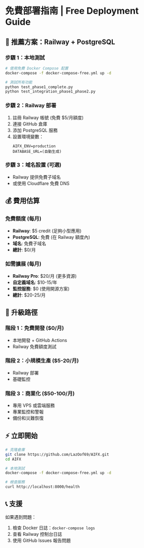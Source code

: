 # 免費部署指南 | Free Deployment Guide

## 🎯 推薦方案：Railway + PostgreSQL

### 步驟 1：本地測試
```bash
# 使用免費 Docker Compose 配置
docker-compose -f docker-compose-free.yml up -d

# 測試所有功能
python test_phase1_complete.py
python test_integration_phase1_phase2.py
```

### 步驟 2：Railway 部署
1. 註冊 Railway 帳號 (免費 $5/月額度)
2. 連接 GitHub 倉庫
3. 添加 PostgreSQL 服務
4. 設置環境變數：
   ```
   AIFX_ENV=production
   DATABASE_URL=(自動生成)
   ```

### 步驟 3：域名設置 (可選)
- Railway 提供免費子域名
- 或使用 Cloudflare 免費 DNS

## 💰 費用估算

### 免費額度 (每月)
- **Railway**: $5 credit (足夠小型應用)
- **PostgreSQL**: 免費 (在 Railway 額度內)
- **域名**: 免費子域名
- **總計**: $0/月

### 如需擴展 (每月)
- **Railway Pro**: $20/月 (更多資源)
- **自定義域名**: $10-15/年
- **監控服務**: $0 (使用開源方案)
- **總計**: $20-25/月

## 🔄 升級路徑

### 階段 1：免費開發 ($0/月)
- 本地開發 + GitHub Actions
- Railway 免費額度測試

### 階段 2：小規模生產 ($5-20/月)
- Railway 部署
- 基礎監控

### 階段 3：商業化 ($50-100/月)
- 專用 VPS 或雲端服務
- 專業監控和警報
- 備份和災難恢復

## ⚡ 立即開始

```bash
# 克隆倉庫
git clone https://github.com/LazOof69/AIFX.git
cd AIFX

# 本地測試
docker-compose -f docker-compose-free.yml up -d

# 檢查服務
curl http://localhost:8000/health
```

## 📞 支援

如果遇到問題：
1. 檢查 Docker 日誌：`docker-compose logs`
2. 查看 Railway 控制台日誌
3. 使用 GitHub Issues 報告問題
